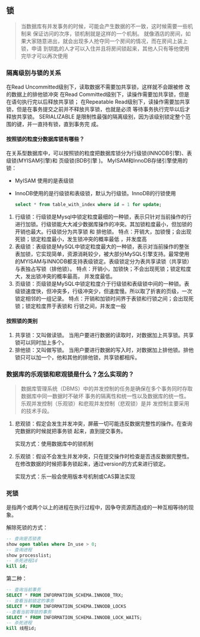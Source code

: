 ## 锁

> 当数据库有并发事务的时候，可能会产生数据的不一致，这时候需要一些机制来
> 保证访问的次序，锁机制就是这样的一个机制。
> 就像酒店的房间，如果大家随意进出，就会出现多人抢夺同一个房间的情况，而在房间上装上锁，申请
> 到钥匙的人才可以入住并且将房间锁起来，其他人只有等他使用完毕才可以再次使用  

### 隔离级别与锁的关系

在Read Uncommitted级别下，读取数据不需要加共享锁，这样就不会跟被修
改的数据上的排他锁冲突
在Read Committed级别下，读操作需要加共享锁，但是在语句执行完以后释放共享锁；
在Repeatable Read级别下，读操作需要加共享锁，但是在事务提交之前并不释放共享锁，也就是必须
等待事务执行完毕以后才释放共享锁。
SERIALIZABLE 是限制性最强的隔离级别，因为该级别锁定整个范围的键，并一直持有锁，直到事务完
成。  

#### 按照锁的粒度分数据库锁有哪些？

在关系型数据库中，可以按照锁的粒度把数据库锁分为行级锁(INNODB引擎)、表级锁(MYISAM引擎)和
页级锁(BDB引擎 )。
MyISAM和InnoDB存储引擎使用的锁：  

- MyISAM 使用的是表级锁

- InnoDB使用的是行级锁和表级锁，默认为行级锁。InnoDB的行锁使用

  ```sql
  select * from table_with_index where id = 1 for update;
  ```

  

1. 行级锁：行级锁是Mysql中锁定粒度最细的一种锁，表示只针对当前操作的行进行加锁。行级锁能大大减少数据库操作的冲突。其加锁粒度最小，但加锁的开销也最大。行级锁分为共享锁 和 排他锁。
   特点：开销大，加锁慢；会出现死锁；锁定粒度最小，发生锁冲突的概率最低 ，并发度高
2. 表级锁：表级锁是MySQL中锁定粒度最大的一种锁，表示对当前操作的整张表加锁，它实现简单，资源消耗较少，被大部分MySQL引擎支持。最常使用的MYISAM与INNODB都支持表级锁定。表级锁定分为表共享读锁（共享锁）与表独占写锁（排他锁）。
   特点：开销小，加锁快；不会出现死锁；锁定粒度大，发出锁冲突的概率最高，
   并发度最低。  
3. 页级锁：页级锁是MySQL中锁定粒度介于行级锁和表级锁中间的一种锁。表级锁速度快，但冲突多，行级冲突少，但速度慢。所以取了折衷的页级，一次锁定相邻的一组记录。
   特点：开销和加锁时间界于表锁和行锁之间；会出现死锁；锁定粒度界于表锁和
   行锁之间，并发度一般  

#### 按照锁的类别

1. 共享锁：又叫做读锁。 当用户要进行数据的读取时，对数据加上共享锁。共享锁可以同时加上多个。  
2. 排他锁：又叫做写锁。 当用户要进行数据的写入时，对数据加上排他锁。排他锁只可以加一个，他和其他的排他锁，共享锁都相斥。  

### 数据库的乐观锁和悲观锁是什么？怎么实现的？  

> 数据库管理系统（DBMS）中的并发控制的任务是确保在多个事务同时存取数据库中同一数据时不破坏
> 事务的隔离性和统一性以及数据库的统一性。乐观并发控制（乐观锁）和悲观并发控制（悲观锁）是并
> 发控制主要采用的技术手段。  

1. 悲观锁：假定会发生并发冲突，屏蔽一切可能违反数据完整性的操作。在查询完数据的时候就把事务锁
   起来，直到提交事务。

   实现方式：使用数据库中的锁机制  

2. 乐观锁：假设不会发生并发冲突，只在提交操作时检查是否违反数据完整性。在修改数据的时候把事务锁起来，通过version的方式来进行锁定。

   实现方式：乐一般会使用版本号机制或CAS算法实现  

### 死锁

是指两个或两个以上的进程在执行过程中，因争夺资源而造成的一种互相等待的现象。

解除死锁的方式：
```sql
-- 查询是否锁表
show open tables where In_use > 0;
-- 查询进程
show processlist;
-- 杀死进程Id
kill id;
```
第二种：
```sql
-- 查询当前事务
SELECT * FROM INFORMATION_SCHEMA.INNODB_TRX;
-- 查看当前锁定的事务
SELECT * FROM INFORMATION_SCHEMA.INNODB_LOCKS
--查看当前等锁的事务
SELECT * FROM INFORMATION_SCHEMA.INNODB_LOCK_WAITS;
-- 杀死进程
kill 线程id;
```